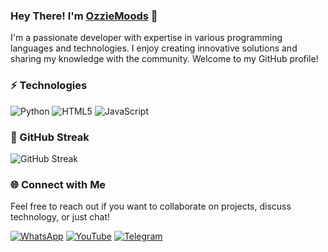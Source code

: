 ### Hey There! I'm [OzzieMoods](https://github.com/OzzieMoods-MD) 👋

I'm a passionate developer with expertise in various programming languages and technologies. I enjoy creating innovative solutions and sharing my knowledge with the community. Welcome to my GitHub profile!

### ⚡ Technologies

![Python](https://img.shields.io/badge/-Python-black?style=flat-square&logo=Python)
![HTML5](https://img.shields.io/badge/-HTML5-E34F26?style=flat-square&logo=html5&logoColor=white)
![JavaScript](https://img.shields.io/badge/-JavaScript-black?style=flat-square&logo=javascript)

### 🌟 GitHub Streak

![GitHub Streak](https://github-readme-streak-stats.herokuapp.com/?user=OzzieMoods-MD)

### 🌐 Connect with Me

Feel free to reach out if you want to collaborate on projects, discuss technology, or just chat!

[![WhatsApp](https://img.shields.io/badge/-WhatsApp-%23232D25?style=flat&logo=whatsapp&logoColor=white)](https://wa.me/6283847921480)
[![YouTube](https://img.shields.io/badge/-YouTube-%23FF0000?style=flat&logo=youtube&logoColor=white)](https://www.youtube.com/c/rozhakid)
[![Telegram](https://img.shields.io/badge/-Telegram-0088CC?style=flat&logo=telegram&logoColor=white)](https://t.me/rozhak_official)
